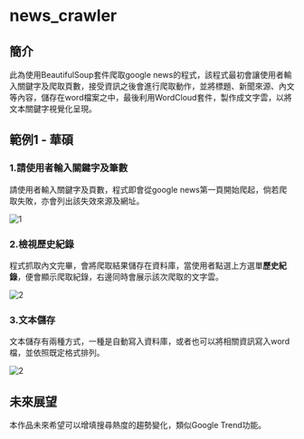# news_crawler

## 簡介

此為使用BeautifulSoup套件爬取google news的程式，該程式最初會讓使用者輸入關鍵字及爬取頁數，接受資訊之後會進行爬取動作，並將標題、新聞來源、內文等內容，儲存在word檔案之中，最後利用WordCloud套件，製作成文字雲，以將文本關鍵字視覺化呈現。

## 範例1 - 華碩

### 1.請使用者輸入關鍵字及筆數

請使用者輸入關鍵字及頁數，程式即會從google news第一頁開始爬起，倘若爬取失敗，亦會列出該失效來源及網址。

![1](<https://github.com/vbjc5275/news_crawler/raw/master/Crawler/image/1.jpg>)

### 2.檢視歷史紀錄

程式抓取內文完畢，會將爬取結果儲存在資料庫，當使用者點選上方選單**歷史紀錄**，便會顯示爬取紀錄，右邊同時會展示該次爬取的文字雲。

![2](https://github.com/vbjc5275/news_crawler/raw/master/Crawler/image/2.jpg)

### 3.文本儲存

文本儲存有兩種方式，一種是自動寫入資料庫，或者也可以將相關資訊寫入word檔，並依照既定格式排列。

![2](https://github.com/vbjc5275/news_crawler/raw/master/Crawler/image/3.jpg)

## 未來展望

本作品未來希望可以增填搜尋熱度的趨勢變化，類似Google Trend功能。


